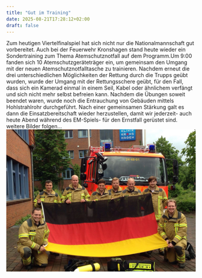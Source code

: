 ```yaml
---
title: "Gut im Training"
date: 2025-08-21T17:28:12+02:00
draft: false
---
```


Zum heutigen Viertelfinalspiel hat sich nicht nur die Nationalmannschaft gut vorbereitet.
Auch bei der Feuerwehr Kronshagen stand heute wieder ein Sondertraining zum Thema Atemschutznotfall auf dem Programm.Um 9:00 fanden sich 10 Atemschutzgeräteträger ein, um gemeinsam den Umgang mit der neuen Atemschutznotfalltasche zu trainieren. Nachdem erneut die drei unterschiedlichen Möglichkeiten der Rettung durch die Trupps geübt wurden, wurde der Umgang mit der Rettungsschere geübt, für den Fall, dass sich ein Kamerad einmal in einem Seil, Kabel oder ähnlichem verfängt und sich nicht mehr selbst befreien kann. Nachdem die Übungen soweit beendet waren, wurde noch die Entrauchung von Gebäuden mittels Hohlstrahlrohr durchgeführt. Nach einer gemeinsamen Stärkung galt es dann die Einsatzbereitschaft wieder herzustellen, damit wir jederzeit- auch heute Abend während des EM-Spiels- für den Ernstfall gerüstet sind.
weitere Bilder folgen...
![Unknown 2](img/Unknown-2.jpeg)
